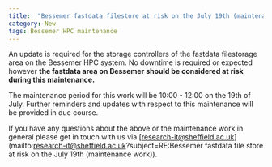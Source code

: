 ```yaml
---
title:  "Bessemer fastdata filestore at risk on the July 19th (maintenance work)"
category: New
tags: Bessemer HPC maintenance
---
```


An update is required for the storage controllers of the fastdata filestorage area on the Bessemer HPC system. No downtime is required or expected however **the fastdata area on Bessemer should be considered at risk during this maintenance.**

The maintenance period for this work will be 10:00 - 12:00 on the 19th of July. Further reminders and updates with respect to this maintenance will be provided in due course.

If you have any questions about the above or the maintenance work in general please get in touch with us via [research-it@sheffield.ac.uk](mailto:research-it@sheffield.ac.uk?subject=RE:Bessemer fastdata file store at risk on the July 19th (maintenance work)).
